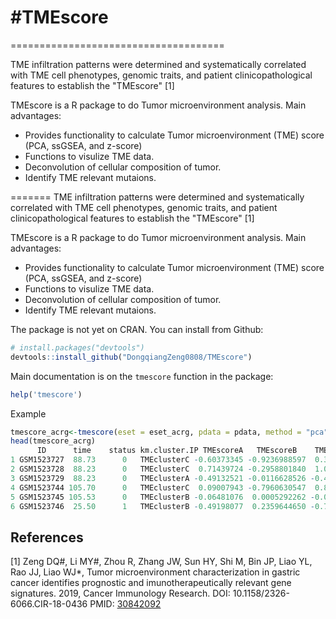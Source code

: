 #TMEscore
=====================================
=====================================

TME infiltration patterns were determined and systematically correlated with TME cell phenotypes, genomic traits, and patient clinicopathological features to establish the "TMEscore" [1]

TMEscore is a R package to do Tumor microenvironment analysis. Main advantages:
- Provides functionality to calculate Tumor microenvironment (TME) score (PCA, ssGSEA, and z-score)
- Functions to visulize TME data.
- Deconvolution of cellular composition of tumor.
- Identify TME relevant mutaions.

=======
TME infiltration patterns were determined and systematically correlated with TME cell phenotypes, genomic traits, and patient clinicopathological features to establish the "TMEscore" [1]

TMEscore is a R package to do Tumor microenvironment analysis. Main advantages:
- Provides functionality to calculate Tumor microenvironment (TME) score (PCA, ssGSEA, and z-score)
- Functions to visulize TME data.
- Deconvolution of cellular composition of tumor.
- Identify TME relevant mutaions.

The package is not yet on CRAN. You can install from Github:

``` r
# install.packages("devtools")
devtools::install_github("DongqiangZeng0808/TMEscore")
```
Main documentation is on the `tmescore` function in the package:

``` r
help('tmescore')
```

Example

``` r
tmescore_acrg<-tmescore(eset = eset_acrg, pdata = pdata, method = "pca")
head(tmescore_acrg)
      ID      time    status km.cluster.IP TMEscoreA   TMEscoreB    TMEscore
1 GSM1523727  88.73      0   TMEclusterC -0.60373345 -0.9236988597  0.31996541
2 GSM1523728  88.23      0   TMEclusterC  0.71439724 -0.2958801840  1.01027742
3 GSM1523729  88.23      0   TMEclusterA -0.49132521 -0.0116628526 -0.47966236
4 GSM1523744 105.70      0   TMEclusterC  0.09007943 -0.7960630547  0.88614249
5 GSM1523745 105.53      0   TMEclusterB -0.06481076  0.0005292262 -0.06533999
6 GSM1523746  25.50      1   TMEclusterB -0.49198077  0.2359644650 -0.72794524
```

References
----------
[1] Zeng DQ#, Li MY#, Zhou R, Zhang JW, Sun HY, Shi M, Bin JP, Liao YL, Rao JJ, Liao WJ*, Tumor microenvironment characterization in gastric cancer identifies prognostic and imunotherapeutically relevant gene signatures. 2019, Cancer Immunology Research. 
DOI: 10.1158/2326-6066.CIR-18-0436
PMID: [30842092](https://www.ncbi.nlm.nih.gov/pubmed/30842092)
